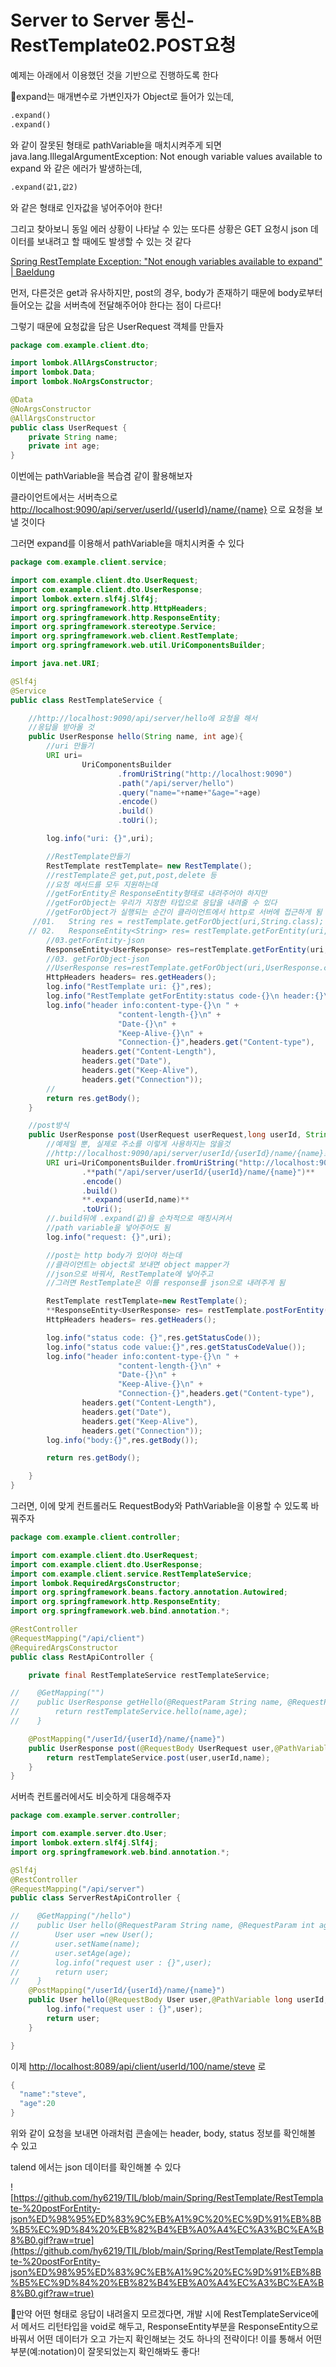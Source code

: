# Server to Server 통신-RestTemplate02.POST요청

예제는 아래에서 이용했던 것을 기반으로 진행하도록 한다

📍expand는 매개변수로 가변인자가 Object로 들어가 있는데, 

```xml
.expand()
.expand()
```

와 같이 잘못된 형태로 pathVariable을 매치시켜주게 되면 java.lang.IllegalArgumentException: Not enough variable values available to expand 와 같은 에러가 발생하는데, 

 

```xml
.expand(값1,값2)
```

와 같은 형태로 인자값을 넣어주어야 한다!

그리고 찾아보니 동일 에러 상황이 나타날 수 있는 또다른 상황은 GET 요청시 json 데이터를 보내려고 할 때에도 발생할 수 있는 것 같다

[Spring RestTemplate Exception: "Not enough variables available to expand" | Baeldung](https://www.baeldung.com/spring-not-enough-variables-available)

먼저, 다른것은 get과 유사하지만, post의 경우, body가 존재하기 때문에 body로부터 들어오는 값을 서버측에 전달해주어야 한다는 점이 다르다!

그렇기 때문에 요청값을 담은 UserRequest 객체를 만들자

```java
package com.example.client.dto;

import lombok.AllArgsConstructor;
import lombok.Data;
import lombok.NoArgsConstructor;

@Data
@NoArgsConstructor
@AllArgsConstructor
public class UserRequest {
    private String name;
    private int age;
}
```

이번에는 pathVariable을 복습겸 같이 활용해보자

클라이언트에서는 서버측으로 [http://localhost:9090/api/server/userId/{userId}/name/{name}](http://localhost:9090/api/server/userId/{userId}/name/{name}) 으로 요청을 보낼 것이다

그러면 expand를 이용해서 pathVariable을 매치시켜줄 수 있다

```java
package com.example.client.service;

import com.example.client.dto.UserRequest;
import com.example.client.dto.UserResponse;
import lombok.extern.slf4j.Slf4j;
import org.springframework.http.HttpHeaders;
import org.springframework.http.ResponseEntity;
import org.springframework.stereotype.Service;
import org.springframework.web.client.RestTemplate;
import org.springframework.web.util.UriComponentsBuilder;

import java.net.URI;

@Slf4j
@Service
public class RestTemplateService {

    //http://localhost:9090/api/server/hello에 요청을 해서
    //응답을 받아올 것
    public UserResponse hello(String name, int age){
        //uri 만들기
        URI uri=
                UriComponentsBuilder
                        .fromUriString("http://localhost:9090")
                        .path("/api/server/hello")
                        .query("name="+name+"&age="+age)
                        .encode()
                        .build()
                        .toUri();

        log.info("uri: {}",uri);

        //RestTemplate만들기
        RestTemplate restTemplate= new RestTemplate();
        //restTemplate은 get,put,post,delete 등
        //요청 메서드를 모두 지원하는데
        //getForEntity은 ResponseEntity형태로 내려주어야 하지만
        //getForObject는 우리가 지정한 타입으로 응답을 내려줄 수 있다
        //getForObject가 실행되는 순간이 클라이언트에서 http로 서버에 접근하게 됨
     //01.   String res = restTemplate.getForObject(uri,String.class);
    // 02.   ResponseEntity<String> res= restTemplate.getForEntity(uri,String.class);
        //03.getForEntity-json
        ResponseEntity<UserResponse> res=restTemplate.getForEntity(uri,UserResponse.class);
        //03. getForObject-json
        //UserResponse res=restTemplate.getForObject(uri,UserResponse.class);
        HttpHeaders headers= res.getHeaders();
        log.info("RestTemplate uri: {}",res);
        log.info("RestTemplate getForEntity:status code-{}\n header:{}\nbody:{}",res.getStatusCode(),headers,res.getBody());
        log.info("header info:content-type-{}\n " +
                        "content-length-{}\n" +
                        "Date-{}\n" +
                        "Keep-Alive-{}\n" +
                        "Connection-{}",headers.get("Content-type"),
                headers.get("Content-Length"),
                headers.get("Date"),
                headers.get("Keep-Alive"),
                headers.get("Connection"));
        //
        return res.getBody();
    }

    //post방식
    public UserResponse post(UserRequest userRequest,long userId, String name){
        //예제일 뿐, 실제로 주소를 이렇게 사용하지는 않을것
        //http://localhost:9090/api/server/userId/{userId}/name/{name}로 통신
        URI uri=UriComponentsBuilder.fromUriString("http://localhost:9090")
                .**path("/api/server/userId/{userId}/name/{name}")**
                .encode()
                .build()
                **.expand(userId,name)**
                .toUri();
        //.build뒤에 .expand(값)을 순차적으로 매칭시켜서
        //path variable을 넣어주어도 됨
        log.info("request: {}",uri);

        //post는 http body가 있어야 하는데
        //클라이언트는 object로 보내면 object mapper가
        //json으로 바꿔서, RestTemplate에 넣어주고
        //그러면 RestTemplate은 이를 response를 json으로 내려주게 됨

        RestTemplate restTemplate=new RestTemplate();
        **ResponseEntity<UserResponse> res= restTemplate.postForEntity(uri,userRequest,UserResponse.class);**
        HttpHeaders headers= res.getHeaders();

        log.info("status code: {}",res.getStatusCode());
        log.info("status code value:{}",res.getStatusCodeValue());
        log.info("header info:content-type-{}\n " +
                        "content-length-{}\n" +
                        "Date-{}\n" +
                        "Keep-Alive-{}\n" +
                        "Connection-{}",headers.get("Content-type"),
                headers.get("Content-Length"),
                headers.get("Date"),
                headers.get("Keep-Alive"),
                headers.get("Connection"));
        log.info("body:{}",res.getBody());

        return res.getBody();

    }
}
```

그러면, 이에 맞게 컨트롤러도 RequestBody와 PathVariable을 이용할 수 있도록 바꿔주자

```java
package com.example.client.controller;

import com.example.client.dto.UserRequest;
import com.example.client.dto.UserResponse;
import com.example.client.service.RestTemplateService;
import lombok.RequiredArgsConstructor;
import org.springframework.beans.factory.annotation.Autowired;
import org.springframework.http.ResponseEntity;
import org.springframework.web.bind.annotation.*;

@RestController
@RequestMapping("/api/client")
@RequiredArgsConstructor
public class RestApiController {

    private final RestTemplateService restTemplateService;

//    @GetMapping("")
//    public UserResponse getHello(@RequestParam String name, @RequestParam int age){
//        return restTemplateService.hello(name,age);
//    }

    @PostMapping("/userId/{userId}/name/{name}")
    public UserResponse post(@RequestBody UserRequest user,@PathVariable long userId, @PathVariable  String name){
        return restTemplateService.post(user,userId,name);
    }
}
```

서버측 컨트롤러에서도 비슷하게 대응해주자

```java
package com.example.server.controller;

import com.example.server.dto.User;
import lombok.extern.slf4j.Slf4j;
import org.springframework.web.bind.annotation.*;

@Slf4j
@RestController
@RequestMapping("/api/server")
public class ServerRestApiController {

//    @GetMapping("/hello")
//    public User hello(@RequestParam String name, @RequestParam int age){
//        User user =new User();
//        user.setName(name);
//        user.setAge(age);
//        log.info("request user : {}",user);
//        return user;
//    }
    @PostMapping("/userId/{userId}/name/{name}")
    public User hello(@RequestBody User user,@PathVariable long userId, @PathVariable String name){
        log.info("request user : {}",user);
        return user;
    }

}
```

이제 [http://localhost:8089/api/client/userId/100/name/steve](http://localhost:8089/api/client/userId/100/name/steve) 로

```java
{
  "name":"steve",
  "age":20
}
```

위와 같이 요청을 보내면 아래처럼 콘솔에는 header, body, status 정보를 확인해볼 수 있고

talend 에서는 json 데이터를 확인해볼 수 있다

![https://github.com/hy6219/TIL/blob/main/Spring/RestTemplate/RestTemplate-%20postForEntity-json%ED%98%95%ED%83%9C%EB%A1%9C%20%EC%9D%91%EB%8B%B5%EC%9D%84%20%EB%82%B4%EB%A0%A4%EC%A3%BC%EA%B8%B0.gif?raw=true](https://github.com/hy6219/TIL/blob/main/Spring/RestTemplate/RestTemplate-%20postForEntity-json%ED%98%95%ED%83%9C%EB%A1%9C%20%EC%9D%91%EB%8B%B5%EC%9D%84%20%EB%82%B4%EB%A0%A4%EC%A3%BC%EA%B8%B0.gif?raw=true)

🌟만약 어떤 형태로 응답이 내려올지 모르겠다면, 개발 시에 RestTemplateService에서 메서드 리턴타입을 void로 해두고, ResponseEntity<UserResponse>부분을 ResponseEntity<String>으로 바꿔서 어떤 데이터가 오고 가는지 확인해보는 것도 하나의 전략이다! 이를 통해서 어떤 부분(예:notation)이 잘못되었는지 확인해봐도 좋다!